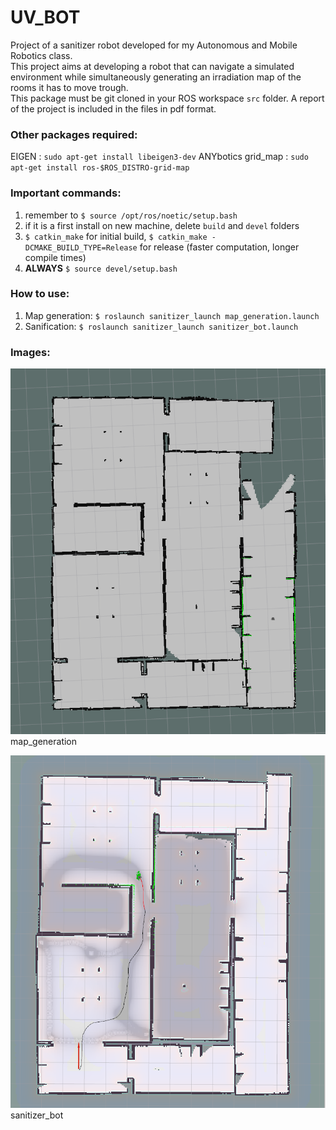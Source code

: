 # UV_BOT
Project of a sanitizer robot developed for my Autonomous and Mobile Robotics class.  
This project aims at developing a robot that can navigate a simulated environment while simultaneously generating an irradiation map of the rooms it has to move trough.  
This package must be git cloned in your ROS workspace `src` folder.
A report of the project is included in the files in pdf format.

### Other packages required: 
EIGEN : `sudo apt-get install libeigen3-dev`
ANYbotics grid_map : `sudo apt-get install ros-$ROS_DISTRO-grid-map`  
  
### Important commands:
1) remember to `$ source /opt/ros/noetic/setup.bash`
2) if it is a first install on new machine, delete `build` and `devel` folders
3) `$ catkin_make` for initial build, `$ catkin_make -DCMAKE_BUILD_TYPE=Release` for release (faster computation, longer compile times)
4) __ALWAYS__ `$ source devel/setup.bash`

### How to use:

1) Map generation: `$ roslaunch sanitizer_launch map_generation.launch`
2) Sanification: `$ roslaunch sanitizer_launch sanitizer_bot.launch`

### Images: 

![map generation](img/explore_lite.png)
map_generation

![sanitizer node in function](img/irradiated_map1.png)
sanitizer_bot 
